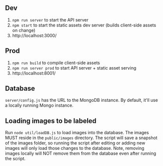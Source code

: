 ## Dev
1. `npm run server` to start the API server
2. `npm start`  to start the static assets dev server (builds client-side assets on change)
3. http://localhost:3000/

## Prod
1. `npm run build` to compile client-side assets
2. `npm run server prod` to start API server + static asset serving
3. http://localhost:8001/

## Database
`server/config.js` has the URL to the MongoDB instance. By default, it'll use a locally running Mongo instance.

## Loading images to be labeled
Run `node util/loadDB.js` to load images into the database. The images MUST reside in the `public/images` directory. The script will save a snapshot of the images folder, so running the script after editing or adding new images will only load those changes to the database. Note, removing images locally will NOT remove them from the database even after running the script.
